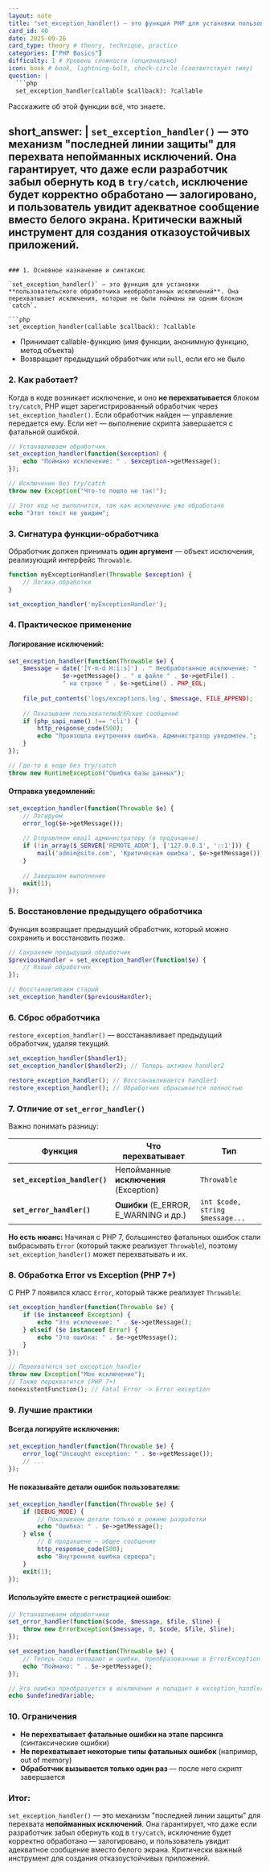 ```yaml
---
layout: note
title: "set_exception_handler() — это функция PHP для установки пользовательского обработчика необработанных исключений"
card_id: 40
date: 2025-09-26
card_type: theory # theory, technique, practice
categories: ["PHP Basics"]
difficulty: 1 # Уровень сложности (опционально)
icon: book # book, lightning-bolt, check-circle (соответствует типу)
question: |
  ```php
  set_exception_handler(callable $callback): ?callable
  ```
  Расскажите об этой функции всё, что знаете.

short_answer: |
  `set_exception_handler()` — это механизм "последней линии защиты" для перехвата **непойманных исключений**. Она гарантирует, что даже если разработчик забыл обернуть код в `try/catch`, исключение будет корректно обработано — залогировано, и пользователь увидит адекватное сообщение вместо белого экрана. Критически важный инструмент для создания отказоустойчивых приложений.
---
```

### 1. Основное назначение и синтаксис

`set_exception_handler()` — это функция для установки **пользовательского обработчика необработанных исключений**. Она перехватывает исключения, которые не были пойманы ни одним блоком `catch`.

```php
set_exception_handler(callable $callback): ?callable
```

- Принимает callable-функцию (имя функции, анонимную функцию, метод объекта)
- Возвращает предыдущий обработчик или `null`, если его не было

### 2. Как работает?

Когда в коде возникает исключение, и оно **не перехватывается** блоком `try/catch`, PHP ищет зарегистрированный обработчик через `set_exception_handler()`. Если обработчик найден — управление передается ему. Если нет — выполнение скрипта завершается с фатальной ошибкой.

```php
// Устанавливаем обработчик
set_exception_handler(function($exception) {
    echo "Поймано исключение: " . $exception->getMessage();
});

// Исключение без try/catch
throw new Exception("Что-то пошло не так!");

// Этот код не выполнится, так как исключение уже обработано
echo "Этот текст не увидим";
```

### 3. Сигнатура функции-обработчика

Обработчик должен принимать **один аргумент** — объект исключения, реализующий интерфейс `Throwable`.

```php
function myExceptionHandler(Throwable $exception) {
    // Логика обработки
}

set_exception_handler('myExceptionHandler');
```

### 4. Практическое применение

#### **Логирование исключений:**
```php
set_exception_handler(function(Throwable $e) {
    $message = date('[Y-m-d H:i:s]') . " Необработанное исключение: " . 
               $e->getMessage() . " в файле " . $e->getFile() . 
               " на строке " . $e->getLine() . PHP_EOL;
    
    file_put_contents('logs/exceptions.log', $message, FILE_APPEND);
    
    // Показываем пользователю友好ское сообщение
    if (php_sapi_name() !== 'cli') {
        http_response_code(500);
        echo "Произошла внутренняя ошибка. Администратор уведомлен.";
    }
});

// Где-то в коде без try/catch
throw new RuntimeException("Ошибка базы данных");
```

#### **Отправка уведомлений:**
```php
set_exception_handler(function(Throwable $e) {
    // Логируем
    error_log($e->getMessage());
    
    // Отправляем email администратору (в продакшене)
    if (!in_array($_SERVER['REMOTE_ADDR'], ['127.0.0.1', '::1'])) {
        mail('admin@site.com', 'Критическая ошибка', $e->getMessage());
    }
    
    // Завершаем выполнение
    exit(1);
});
```

### 5. Восстановление предыдущего обработчика

Функция возвращает предыдущий обработчик, который можно сохранить и восстановить позже.

```php
// Сохраняем предыдущий обработчик
$previousHandler = set_exception_handler(function($e) {
    // Новый обработчик
});

// Восстанавливаем старый
set_exception_handler($previousHandler);
```

### 6. Сброс обработчика

`restore_exception_handler()` — восстанавливает предыдущий обработчик, удаляя текущий.

```php
set_exception_handler($handler1);
set_exception_handler($handler2); // Теперь активен handler2

restore_exception_handler(); // Восстанавливается handler1
restore_exception_handler(); // Обработчик сбрасывается полностью
```

### 7. Отличие от `set_error_handler()`

Важно понимать разницу:

| Функция | Что перехватывает | Тип |
|---------|-------------------|-----|
| **`set_exception_handler()`** | Непойманные **исключения** (Exception) | `Throwable` |
| **`set_error_handler()`** | **Ошибки** (E_ERROR, E_WARNING и др.) | `int $code, string $message...` |

**Но есть нюанс:** Начиная с PHP 7, большинство фатальных ошибок стали выбрасывать `Error` (который также реализует `Throwable`), поэтому `set_exception_handler()` может перехватывать и их.

### 8. Обработка Error vs Exception (PHP 7+)

С PHP 7 появился класс `Error`, который также реализует `Throwable`:

```php
set_exception_handler(function(Throwable $e) {
    if ($e instanceof Exception) {
        echo "Это исключение: " . $e->getMessage();
    } elseif ($e instanceof Error) {
        echo "Это ошибка: " . $e->getMessage();
    }
});

// Перехватится set_exception_handler
throw new Exception("Мое исключение"); 
// Также перехватится (PHP 7+)
nonexistentFunction(); // Fatal Error -> Error exception
```

### 9. Лучшие практики

#### **Всегда логируйте исключения:**
```php
set_exception_handler(function(Throwable $e) {
    error_log("Uncaught exception: " . $e->getMessage());
    // ...
});
```

#### **Не показывайте детали ошибок пользователям:**
```php
set_exception_handler(function(Throwable $e) {
    if (DEBUG_MODE) {
        // Показываем детали только в режиме разработки
        echo "Ошибка: " . $e->getMessage();
    } else {
        // В продакшене — общее сообщение
        http_response_code(500);
        echo "Внутренняя ошибка сервера";
    }
    exit(1);
});
```

#### **Используйте вместе с регистрацией ошибок:**
```php
// Устанавливаем обработчики
set_error_handler(function($code, $message, $file, $line) {
    throw new ErrorException($message, 0, $code, $file, $line);
});

set_exception_handler(function(Throwable $e) {
    // Теперь сюда попадают и ошибки, преобразованные в ErrorException
    echo "Поймано: " . $e->getMessage();
});

// Эта ошибка преобразуется в исключение и попадает в exception_handler
echo $undefinedVariable;
```

### 10. Ограничения

- **Не перехватывает фатальные ошибки на этапе парсинга** (синтаксические ошибки)
- **Не перехватывает некоторые типы фатальных ошибок** (например, out of memory)
- **Обработчик вызывается только один раз** — после него скрипт завершается

### Итог:

`set_exception_handler()` — это механизм "последней линии защиты" для перехвата **непойманных исключений**. Она гарантирует, что даже если разработчик забыл обернуть код в `try/catch`, исключение будет корректно обработано — залогировано, и пользователь увидит адекватное сообщение вместо белого экрана. Критически важный инструмент для создания отказоустойчивых приложений.
